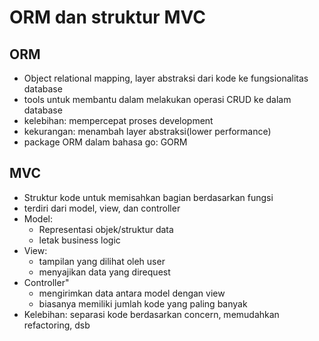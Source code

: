 # ORM dan struktur MVC
## ORM
- Object relational mapping, layer abstraksi dari kode ke fungsionalitas database
- tools untuk membantu dalam melakukan operasi CRUD ke dalam database
- kelebihan: mempercepat proses development
- kekurangan: menambah layer abstraksi(lower performance)
- package ORM dalam bahasa go: GORM


## MVC
- Struktur kode untuk memisahkan bagian berdasarkan fungsi
- terdiri dari model, view, dan controller
- Model:
    - Representasi objek/struktur data
    - letak business logic
- View:
    - tampilan yang dilihat oleh user
    - menyajikan data yang direquest
- Controller"
    - mengirimkan data antara model dengan view
    - biasanya memiliki jumlah kode yang paling banyak
- Kelebihan: separasi kode berdasarkan concern, memudahkan refactoring, dsb
